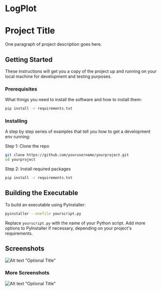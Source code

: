 # LogPlot


# Project Title

One paragraph of project description goes here.

## Getting Started

These instructions will get you a copy of the project up and running on your local machine for development and testing purposes.

### Prerequisites

What things you need to install the software and how to install them:

```bash
pip install -r requirements.txt
```

### Installing

A step by step series of examples that tell you how to get a development env running:

Step 1: Clone the repo

```bash
git clone https://github.com/yourusername/yourproject.git
cd yourproject
```

Step 2: Install required packages

```bash
pip install -r requirements.txt
```

## Building the Executable

To build an executable using PyInstaller:

```bash
pyinstaller --onefile yourscript.py
```

Replace `yourscript.py` with the name of your Python script. Add more options to PyInstaller if necessary, depending on your project's requirements.

## Screenshots

![Alt text](/path/to/img.png) "Optional Title"

### More Screenshots

![Alt text](/path/to/another.png) "Optional Title"
